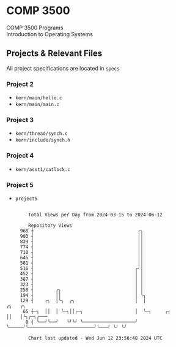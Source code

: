 # COMP 3500
COMP 3500 Programs  
Introduction to Operating Systems  
## Projects & Relevant Files
All project specifications are located in `specs`
### Project 2
- `kern/main/hello.c`
- `kern/main/main.c`
### Project 3
- `kern/thread/synch.c`
- `kern/include/synch.h`
### Project 4
- `kern/asst1/catlock.c`
### Project 5
- `project5`

```

        Total Views per Day from 2024-03-15 to 2024-06-12

        Repository Views
     968 ┼                                      ╭╮
     903 ┤                                      ││
     839 ┤                                      ││
     774 ┤                                      ││
     710 ┤                                      ││
     645 ┤                                      ││
     581 ┤                                      ││
     516 ┤                                     ╭╯│
     452 ┤                                     │ │
     387 ┤                                     │ │
     323 ┤                                     │ │
     258 ┤        ╭╮                           │ │
     194 ┤        ││                           │ ╰╮
     129 ┤    ╭╮  │╰╮  ╭╮                      │  │                                 ╭╮   ╭╮
      65 ┼─╮  ││  │ ╰─╮││╭─╮                   │  ╰─╮     ╭╮                        ││   │╰╮╭─╮╭───
       0 ┤ ╰──╯╰──╯   ╰╯╰╯ ╰───────────────────╯    ╰─────╯╰────────────────────────╯╰───╯ ╰╯ ╰╯

        Chart last updated - Wed Jun 12 23:56:48 2024 UTC
        
```
